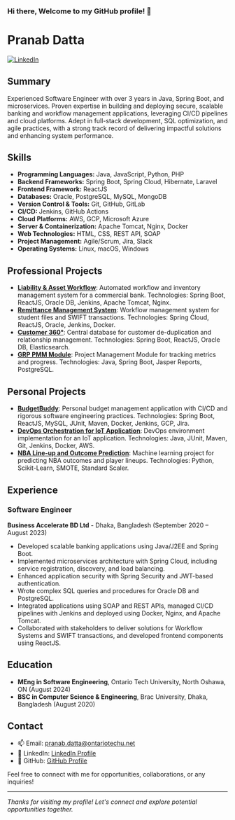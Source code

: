### Hi there, Welcome to my GitHub profile!  👋

# Pranab Datta
[![LinkedIn](https://img.shields.io/badge/LinkedIn-Pranab%20Datta-blue)](https://www.linkedin.com/in/pranab-pronay/)
 
## Summary
Experienced Software Engineer with over 3 years in Java, Spring Boot, and microservices. Proven expertise in building and deploying secure, scalable banking and workflow management applications, leveraging CI/CD pipelines and cloud platforms. Adept in full-stack development, SQL optimization, and agile practices, with a strong track record of delivering impactful solutions and enhancing system performance.

## Skills
- **Programming Languages:** Java, JavaScript, Python, PHP
- **Backend Frameworks:** Spring Boot, Spring Cloud, Hibernate, Laravel
- **Frontend Framework:** ReactJS
- **Databases:** Oracle, PostgreSQL, MySQL, MongoDB
- **Version Control & Tools:** Git, GitHub, GitLab
- **CI/CD:** Jenkins, GitHub Actions
- **Cloud Platforms:** AWS, GCP, Microsoft Azure
- **Server & Containerization:** Apache Tomcat, Nginx, Docker
- **Web Technologies:** HTML, CSS, REST API, SOAP
- **Project Management:** Agile/Scrum, Jira, Slack
- **Operating Systems:** Linux, macOS, Windows

## Professional Projects
- **[Liability & Asset Workflow](#)**: Automated workflow and inventory management system for a commercial bank. Technologies: Spring Boot, ReactJS, Oracle DB, Jenkins, Apache Tomcat, Nginx.
- **[Remittance Management System](#)**: Workflow management system for student files and SWIFT transactions. Technologies: Spring Cloud, ReactJS, Oracle, Jenkins, Docker.
- **[Customer 360°](#)**: Central database for customer de-duplication and relationship management. Technologies: Spring Boot, ReactJS, Oracle DB, Elasticsearch.
- **[GRP PMM Module](#)**: Project Management Module for tracking metrics and progress. Technologies: Java, Spring Boot, Jasper Reports, PostgreSQL.

## Personal Projects
- **[BudgetBuddy](https://github.com/Pranab-pronay/budgetbuddy-backend)**: Personal budget management application with CI/CD and rigorous software engineering practices. Technologies: Spring Boot, ReactJS, MySQL, JUnit, Maven, Docker, Jenkins, GCP, Jira.
- **[DevOps Orchestration for IoT Application](https://github.com/Pranab-pronay/iot-devops-pipeline)**: DevOps environment implementation for an IoT application. Technologies: Java, JUnit, Maven, Git, Jenkins, Docker, AWS.
- **[NBA Line-up and Outcome Prediction](https://github.com/Pranab-pronay/NBA_data_analysis)**: Machine learning project for predicting NBA outcomes and player lineups. Technologies: Python, Scikit-Learn, SMOTE, Standard Scaler.

## Experience
### Software Engineer
**Business Accelerate BD Ltd** - Dhaka, Bangladesh (September 2020 – August 2023)
- Developed scalable banking applications using Java/J2EE and Spring Boot.
- Implemented microservices architecture with Spring Cloud, including service registration, discovery, and load balancing.
- Enhanced application security with Spring Security and JWT-based authentication.
- Wrote complex SQL queries and procedures for Oracle DB and PostgreSQL.
- Integrated applications using SOAP and REST APIs, managed CI/CD pipelines with Jenkins and deployed using Docker, Nginx, and Apache Tomcat.
- Collaborated with stakeholders to deliver solutions for Workflow Systems and SWIFT transactions, and developed frontend components using ReactJS.

## Education
- **MEng in Software Engineering**, Ontario Tech University, North Oshawa, ON (August 2024) 
- **BSC in Computer Science & Engineering**, Brac University, Dhaka, Bangladesh (August 2020) 


## Contact
- 📫 Email: [pranab.datta@ontariotechu.net](mailto:pranab.datta@ontariotechu.net)
- 🔗 LinkedIn: [LinkedIn Profile](https://linkedin.com/in/pranab-pronay)
- 🐙 GitHub: [GitHub Profile](https://github.com/Pranab-pronay)

Feel free to connect with me for opportunities, collaborations, or any inquiries!

---

*Thanks for visiting my profile! Let's connect and explore potential opportunities together.*
